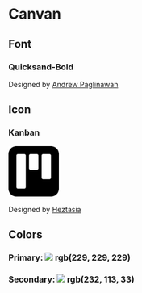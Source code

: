 # Canvan

## Font

### Quicksand-Bold

Designed by [Andrew Paglinawan](https://fonts.google.com/?query=Andrew+Paglinawan)

## Icon

### Kanban

<img src="icon.svg" width="100px">

Designed by [Heztasia](https://thenounproject.com/heztasia/)

## Colors

### Primary: ![](https://singlecolorimage.com/get/E5E5E5/15x15) rgb(229, 229, 229)

### Secondary: ![](https://singlecolorimage.com/get/e87121/15x15) rgb(232, 113, 33)
